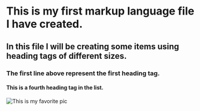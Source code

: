 # This is my first markup language file I have created.
## In this file I will be creating some items using heading tags of different sizes.
### The first line above represent the first heading tag.
#### This is a fourth heading tag in the list.

![This is my favorite pic](https://github.com/user-attachments/assets/51e2ba6e-d46d-4007-b734-038ad0692a80)
